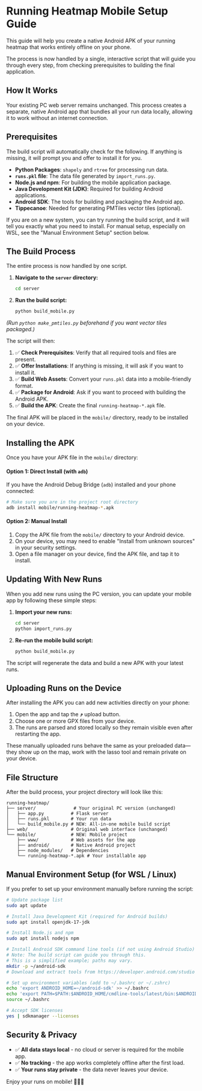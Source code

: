 # Running Heatmap Mobile Setup Guide

This guide will help you create a native Android APK of your running heatmap that works entirely offline on your phone.

The process is now handled by a single, interactive script that will guide you through every step, from checking prerequisites to building the final application.

## How It Works

Your existing PC web server remains unchanged. This process creates a separate, native Android app that bundles all your run data locally, allowing it to work without an internet connection.

## Prerequisites

The build script will automatically check for the following. If anything is missing, it will prompt you and offer to install it for you.

*   **Python Packages**: `shapely` and `rtree` for processing run data.
*   **`runs.pkl` file**: The data file generated by `import_runs.py`.
*   **Node.js and npm**: For building the mobile application package.
*   **Java Development Kit (JDK)**: Required for building Android applications.
*   **Android SDK**: The tools for building and packaging the Android app.
*   **Tippecanoe**: Needed for generating PMTiles vector tiles (optional).

If you are on a new system, you can try running the build script, and it will tell you exactly what you need to install. For manual setup, especially on WSL, see the "Manual Environment Setup" section below.

## The Build Process

The entire process is now handled by one script.

1.  **Navigate to the `server` directory:**
    ```bash
    cd server
    ```

2.  **Run the build script:**
    ```bash
    python build_mobile.py
    ```
   *(Run `python make_pmtiles.py` beforehand if you want vector tiles packaged.)*

The script will then:
1.  ✅ **Check Prerequisites**: Verify that all required tools and files are present.
2.  ✅ **Offer Installations**: If anything is missing, it will ask if you want to install it.
3.  ✅ **Build Web Assets**: Convert your `runs.pkl` data into a mobile-friendly format.
4.  ✅ **Package for Android**: Ask if you want to proceed with building the Android APK.
5.  ✅ **Build the APK**: Create the final `running-heatmap-*.apk` file.

The final APK will be placed in the `mobile/` directory, ready to be installed on your device.

## Installing the APK

Once you have your APK file in the `mobile/` directory:

#### Option 1: Direct Install (with `adb`)
If you have the Android Debug Bridge (`adb`) installed and your phone connected:
```bash
# Make sure you are in the project root directory
adb install mobile/running-heatmap-*.apk
```

#### Option 2: Manual Install
1.  Copy the APK file from the `mobile/` directory to your Android device.
2.  On your device, you may need to enable "Install from unknown sources" in your security settings.
3.  Open a file manager on your device, find the APK file, and tap it to install.

## Updating With New Runs

When you add new runs using the PC version, you can update your mobile app by following these simple steps:

1.  **Import your new runs:**
    ```bash
    cd server
    python import_runs.py
    ```

2.  **Re-run the mobile build script:**
    ```bash
    python build_mobile.py
    ```
The script will regenerate the data and build a new APK with your latest runs.

## Uploading Runs on the Device

After installing the APK you can add new activities directly on your phone:

1.  Open the app and tap the **⤴** upload button.
2.  Choose one or more GPX files from your device.
3.  The runs are parsed and stored locally so they remain visible even after restarting the app.

These manually uploaded runs behave the same as your preloaded data—they show up on the map, work with the lasso tool and remain private on your device.

## File Structure

After the build process, your project directory will look like this:

```
running-heatmap/
├── server/              # Your original PC version (unchanged)
│   ├── app.py          # Flask server
│   ├── runs.pkl        # Your run data
│   └── build_mobile.py # NEW: All-in-one mobile build script
├── web/                # Original web interface (unchanged)
└── mobile/             # NEW: Mobile project
    ├── www/            # Web assets for the app
    ├── android/        # Native Android project
    ├── node_modules/   # Dependencies
    └── running-heatmap-*.apk # Your installable app
```

## Manual Environment Setup (for WSL / Linux)

If you prefer to set up your environment manually before running the script:

```bash
# Update package list
sudo apt update

# Install Java Development Kit (required for Android builds)
sudo apt install openjdk-17-jdk

# Install Node.js and npm
sudo apt install nodejs npm

# Install Android SDK command line tools (if not using Android Studio)
# Note: The build script can guide you through this.
# This is a simplified example; paths may vary.
mkdir -p ~/android-sdk
# Download and extract tools from https://developer.android.com/studio

# Set up environment variables (add to ~/.bashrc or ~/.zshrc)
echo 'export ANDROID_HOME=~/android-sdk' >> ~/.bashrc
echo 'export PATH=$PATH:$ANDROID_HOME/cmdline-tools/latest/bin:$ANDROID_HOME/platform-tools' >> ~/.bashrc
source ~/.bashrc

# Accept SDK licenses
yes | sdkmanager --licenses
```

## Security & Privacy

*   ✅ **All data stays local** - no cloud or server is required for the mobile app.
*   ✅ **No tracking** - the app works completely offline after the first load.
*   ✅ **Your runs stay private** - the data never leaves your device.

Enjoy your runs on mobile! 🏃‍♂️📱